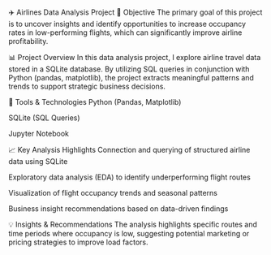 ✈️ Airlines Data Analysis Project
📌 Objective
The primary goal of this project is to uncover insights and identify opportunities to increase occupancy rates in low-performing flights, which can significantly improve airline profitability.

📊 Project Overview
In this data analysis project, I explore airline travel data stored in a SQLite database. By utilizing SQL queries in conjunction with Python (pandas, matplotlib), the project extracts meaningful patterns and trends to support strategic business decisions.

🔧 Tools & Technologies
Python (Pandas, Matplotlib)

SQLite (SQL Queries)

Jupyter Notebook

📈 Key Analysis Highlights
Connection and querying of structured airline data using SQLite

Exploratory data analysis (EDA) to identify underperforming flight routes

Visualization of flight occupancy trends and seasonal patterns

Business insight recommendations based on data-driven findings

💡 Insights & Recommendations
The analysis highlights specific routes and time periods where occupancy is low, suggesting potential marketing or pricing strategies to improve load factors.
